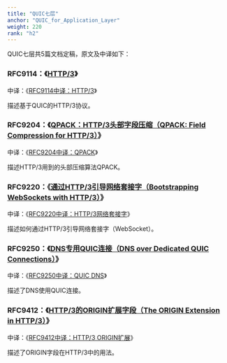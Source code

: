 ```yaml
---
title: "QUIC七层"
anchor: "QUIC_for_Application_Layer"
weight: 220
rank: "h2"
---
```


QUIC七层共5篇文档定稿，原文及中译如下：

### RFC9114：《[HTTP/3](https://www.rfc-editor.org/rfc/rfc9114.html)》
中译：《[RFC9114中译：HTTP/3](/RFC9114_Chinese_Simplified)》

描述基于QUIC的HTTP/3协议。

### RFC9204：《[QPACK：HTTP/3头部字段压缩（QPACK: Field Compression for HTTP/3）](https://www.rfc-editor.org/rfc/rfc9204.html)》
中译：《[RFC9204中译：QPACK](/RFC9204_Chinese_Simplified)》

描述HTTP/3用到的头部压缩算法QPACK。

### RFC9220：《[通过HTTP/3引导网络套接字（Bootstrapping WebSockets with HTTP/3）](https://www.rfc-editor.org/rfc/rfc9220.html)》
中译：《[RFC9220中译：HTTP/3网络套接字](/RFC9220_Chinese_Simplified)》

描述如何通过HTTP/3引导网络套接字（WebSocket）。

### RFC9250：《[DNS专用QUIC连接（DNS over Dedicated QUIC Connections）](https://www.rfc-editor.org/rfc/rfc9250.html)》
中译：《[RFC9250中译：QUIC DNS](/RFC9250_Chinese_Simplified)》

描述了DNS使用QUIC连接。

### RFC9412：《[HTTP/3的ORIGIN扩展字段（The ORIGIN Extension in HTTP/3）](https://www.rfc-editor.org/rfc/rfc9412.html)》
中译：《[RFC9412中译：HTTP/3 ORIGIN扩展](/RFC9412_Chinese_Simplified)》

描述了ORIGIN字段在HTTP/3中的用法。
